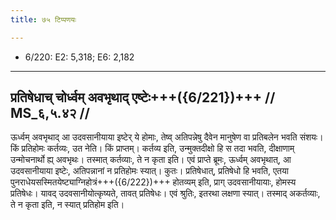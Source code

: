 ```yaml
---
title: ७५ टिप्पणयः

---
```

- 6/220: E2: 5,318; E6: 2,182

____________________________________________


## प्रतिषेधाच् चोर्ध्वम् अवभृथाद् एष्टेः+++({6/221})+++ // MS_६,५.४२ //

ऊर्ध्वम् अवभृथाद् आ उदवसानीयाया इष्टेर् ये होमाः, तेष्व् अतिपन्नेषु दैवेन मानुषेण वा प्रतिबलेन भवति संशयः। किं प्रतिहोमः कर्तव्यः, उत नेति। किं प्राप्तम्। कर्तव्य इति, उन्मुक्तदीक्षो हि स तदा भवति, दीक्षाणाम् उन्मोचनार्थो ह्य् अवभृथः। तस्मात् कर्तव्याः, ते न कृता इति।
एवं प्राप्ते ब्रूमः, ऊर्ध्वम् अवभृथात्, आ उदवसानीयाया इष्टेः, अतिपन्नानां न प्रतिहोमः स्यात्। कुतः। प्रतिषेधात्, प्रतिषेधो हि भवति, एतया पुनराधेयसस्मितयेष्ट्याग्निहोत्रं+++({6/222})+++ होतव्यम् इति, प्राग् उदवसानीयायाः, होमस्य प्रतिषेधः। यावद् उदवसानीयोत्कृष्यते, तावत् प्रतिषेधः। एवं श्रुतिः, इतरथा लक्षणा स्यात्। तस्माद् अकर्तव्याः, ते न कृता इति, न स्यात् प्रतिहोम इति।